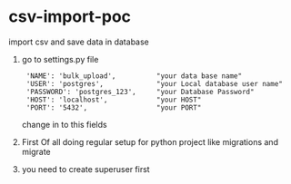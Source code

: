 # csv-import-poc
import csv and save data in database


1. go to settings.py file 

        'NAME': 'bulk_upload',          "your data base name"
        'USER': 'postgres',             "your Local database user name"
        'PASSWORD': 'postgres_123',     "your Database Password"
        'HOST': 'localhost',            "your HOST"        
        'PORT': '5432',                 "your PORT"

   change in to this fields 

2. First Of all doing regular setup for python project 
    like migrations and migrate 

3. you need to create superuser first  
